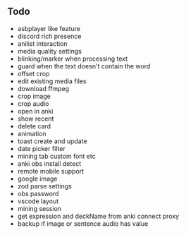 ## Todo

- asbplayer like feature
- discord rich presence
- anilist interaction
- media quality settings
- blinking/marker when processing text
- guard when the text doesn't contain the word
- offset crop
- edit existing media files
- download ffmpeg
- crop image
- crop audio
- open in anki
- show recent
- delete card
- animation
- toast create and update
- date picker filter
- mining tab custom font etc
- anki obs install detect
- remote mobile support
- google image
- zod parse settings
- obs password
- vscode layout
- mining session
- get expression and deckName from anki connect proxy
- backup if image or sentence audio has value
